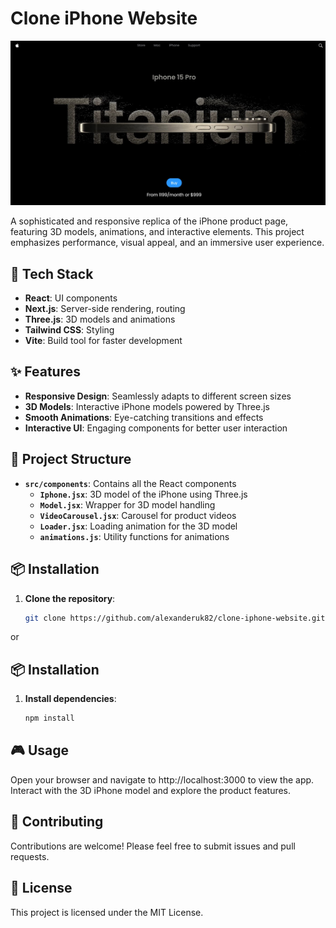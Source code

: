 # Clone iPhone Website

![Desktop View](./desktop.jpg)

A sophisticated and responsive replica of the iPhone product page, featuring 3D models, animations, and interactive elements. This project emphasizes performance, visual appeal, and an immersive user experience.

## 🚀 Tech Stack

- **React**: UI components
- **Next.js**: Server-side rendering, routing
- **Three.js**: 3D models and animations
- **Tailwind CSS**: Styling
- **Vite**: Build tool for faster development

## ✨ Features

- **Responsive Design**: Seamlessly adapts to different screen sizes
- **3D Models**: Interactive iPhone models powered by Three.js
- **Smooth Animations**: Eye-catching transitions and effects
- **Interactive UI**: Engaging components for better user interaction

## 📂 Project Structure

- **`src/components`**: Contains all the React components
  - **`Iphone.jsx`**: 3D model of the iPhone using Three.js
  - **`Model.jsx`**: Wrapper for 3D model handling
  - **`VideoCarousel.jsx`**: Carousel for product videos
  - **`Loader.jsx`**: Loading animation for the 3D model
  - **`animations.js`**: Utility functions for animations

## 📦 Installation

1. **Clone the repository**:
   ```bash
   git clone https://github.com/alexanderuk82/clone-iphone-website.git
   ```

or

## 📦 Installation

1. **Install dependencies**:
   ```bash
   npm install
   ```

## 🎮 Usage

Open your browser and navigate to http://localhost:3000 to view the app.
Interact with the 3D iPhone model and explore the product features.

## 🤝 Contributing

Contributions are welcome! Please feel free to submit issues and pull requests.

## 📝 License

This project is licensed under the MIT License.
